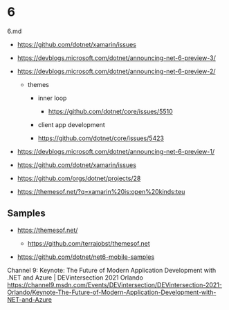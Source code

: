 # 6

6.md

*   https://github.com/dotnet/xamarin/issues

*   https://devblogs.microsoft.com/dotnet/announcing-net-6-preview-3/
*   https://devblogs.microsoft.com/dotnet/announcing-net-6-preview-2/

    *   themes
    
        *   inner loop

            *   https://github.com/dotnet/core/issues/5510

        *   client app development 

        *   https://github.com/dotnet/core/issues/5423
        
*   https://devblogs.microsoft.com/dotnet/announcing-net-6-preview-1/

*   https://github.com/dotnet/xamarin/issues

*   https://github.com/orgs/dotnet/projects/28

*   https://themesof.net/?q=xamarin%20is:open%20kinds:teu


## Samples

*   https://themesof.net/

    *   https://github.com/terrajobst/themesof.net

*   https://github.com/dotnet/net6-mobile-samples

Channel 9: Keynote: The Future of Modern Application Development with .NET and Azure | DEVintersection 2021 Orlando https://channel9.msdn.com/Events/DEVintersection/DEVintersection-2021-Orlando/Keynote-The-Future-of-Modern-Application-Development-with-NET-and-Azure



